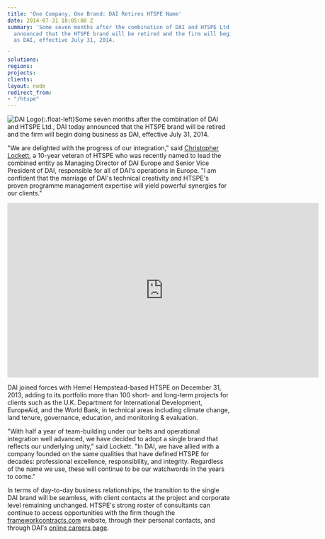 ```yaml
---
title: 'One Company, One Brand: DAI Retires HTSPE Name'
date: 2014-07-31 18:05:00 Z
summary: 'Some seven months after the combination of DAI and HTSPE Ltd., DAI today
  announced that the HTSPE brand will be retired and the firm will begin doing business
  as DAI, effective July 31, 2014.

'
solutions: 
regions: 
projects: 
clients: 
layout: node
redirect_from:
- "/htspe"
---
```


![DAI Logo][1]{:.float-left}Some seven months after the combination of DAI and HTSPE Ltd., DAI today announced that the HTSPE brand will be retired and the firm will begin doing business as DAI, effective July 31, 2014.

"We are delighted with the progress of our integration," said [Christopher Lockett][2], a 10-year veteran of HTSPE who was recently named to lead the combined entity as Managing Director of DAI Europe and Senior Vice President of DAI, responsible for all of DAI's operations in Europe. "I am confident that the marriage of DAI's technical creativity and HTSPE's proven programme management expertise will yield powerful synergies for our clients."

<iframe allowfullscreen="" autoplay="true" frameborder="0" height="394" mozallowfullscreen="" msallowfullscreen="" oallowfullscreen="" src="https://www.flickr.com/photos/daiglobal/14822697873/in/set-72157645681202507/player/" webkitallowfullscreen="" width="703"></iframe>

DAI joined forces with Hemel Hempstead-based HTSPE on December 31, 2013, adding to its portfolio more than 100 short- and long-term projects for clients such as the U.K. Department for International Development, EuropeAid, and the World Bank, in technical areas including climate change, land tenure, governance, education, and monitoring & evaluation.

"With half a year of team-building under our belts and operational integration well advanced, we have decided to adopt a single brand that reflects our underlying unity," said Lockett. "In DAI, we have allied with a company founded on the same qualities that have defined HTSPE for decades: professional excellence, responsibility, and integrity. Regardless of the name we use, these will continue to be our watchwords in the years to come."

In terms of day-to-day business relationships, the transition to the single DAI brand will be seamless, with client contacts at the project and corporate level remaining unchanged. HTSPE's strong roster of consultants can continue to access opportunities with the firm though the [frameworkcontracts.com][3] website, through their personal contacts, and through DAI's [online careers page][4].

[1]: https://assetify-dai.com/news/smaller_logo.jpg
[2]: /who-we-are/leadership/christopher-lockett
[3]: http://frameworkcontracts.com
[4]: /working-dai/job-opportunities
